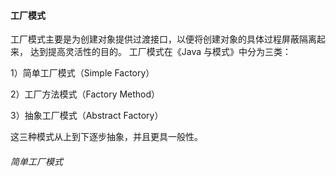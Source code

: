 #### 工厂模式
工厂模式主要是为创建对象提供过渡接口，以便将创建对象的具体过程屏蔽隔离起来，
达到提高灵活性的目的。
工厂模式在《Java 与模式》中分为三类：

1）简单工厂模式（Simple Factory）

2）工厂方法模式（Factory Method）

3）抽象工厂模式（Abstract Factory）

这三种模式从上到下逐步抽象，并且更具一般性。

###### 简单工厂模式

